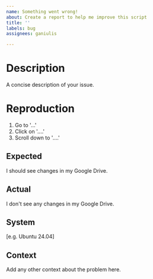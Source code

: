 ```yaml
---
name: Something went wrong!
about: Create a report to help me improve this script
title: ''
labels: bug
assignees: ganiulis

---
```


# Description

A concise description of your issue.

# Reproduction

1. Go to '...'
2. Click on '....'
3. Scroll down to '....'

## Expected

I should see changes in my Google Drive.

## Actual

I don't see any changes in my Google Drive.

## System

[e.g. Ubuntu 24.04]

## Context

Add any other context about the problem here.

